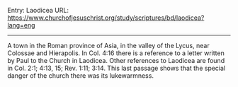 Entry: Laodicea
URL: https://www.churchofjesuschrist.org/study/scriptures/bd/laodicea?lang=eng

---

A town in the Roman province of Asia, in the valley of the Lycus, near Colossae and Hierapolis. In Col. 4:16 there is a reference to a letter written by Paul to the Church in Laodicea. Other references to Laodicea are found in Col. 2:1; 4:13, 15; Rev. 1:11; 3:14. This last passage shows that the special danger of the church there was its lukewarmness.
